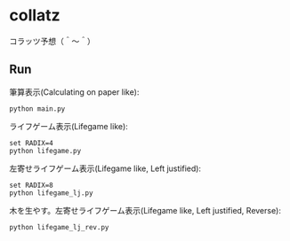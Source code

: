 # collatz

コラッツ予想（＾～＾）

## Run

筆算表示(Calculating on paper like):  

```shell
python main.py
```

ライフゲーム表示(Lifegame like):  

```shell
set RADIX=4
python lifegame.py
```

左寄せライフゲーム表示(Lifegame like, Left justified):  

```shell
set RADIX=8
python lifegame_lj.py
```

木を生やす。左寄せライフゲーム表示(Lifegame like, Left justified, Reverse):  

```shell
python lifegame_lj_rev.py
```
